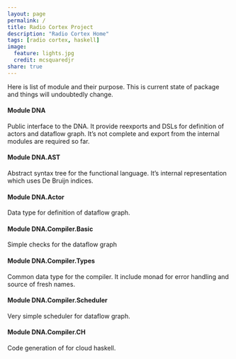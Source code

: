 ```yaml
---
layout: page
permalink: /
title: Radio Cortex Project
description: "Radio Cortex Home"
tags: [radio cortex, haskell]
image:
  feature: lights.jpg
  credit: mcsquaredjr
share: true
---
```



Here is list of module and their purpose. This is current state of package and things will undoubtedly change.

#### Module DNA

Public interface to the DNA. It provide reexports and DSLs for definition of actors and dataflow graph. It’s not complete and export from the internal modules are required so far.

#### Module DNA.AST

Abstract syntax tree for the functional language. It’s  internal representation which uses De Bruijn indices.

#### Module DNA.Actor

Data type for definition of dataflow graph.

#### Module DNA.Compiler.Basic

Simple checks for the dataflow graph

#### Module DNA.Compiler.Types

Common data type for the compiler. It include monad for error handling and source of fresh names.

#### Module DNA.Compiler.Scheduler

Very simple scheduler for dataflow graph.

#### Module DNA.Compiler.CH

Code generation of for cloud haskell.
